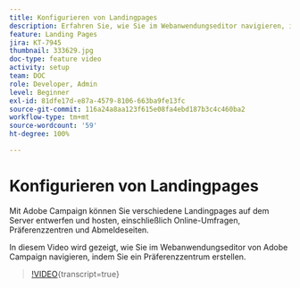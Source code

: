 ```yaml
---
title: Konfigurieren von Landingpages
description: Erfahren Sie, wie Sie im Webanwendungseditor navigieren, indem Sie ein Präferenzzentrum erstellen.
feature: Landing Pages
jira: KT-7945
thumbnail: 333629.jpg
doc-type: feature video
activity: setup
team: DOC
role: Developer, Admin
level: Beginner
exl-id: 81dfe17d-e87a-4579-8106-663ba9fe13fc
source-git-commit: 116a24a8aa123f615e08fa4ebd187b3c4c460ba2
workflow-type: tm+mt
source-wordcount: '59'
ht-degree: 100%

---
```


# Konfigurieren von Landingpages

Mit Adobe Campaign können Sie verschiedene Landingpages auf dem Server entwerfen und hosten, einschließlich Online-Umfragen, Präferenzzentren und Abmeldeseiten.

In diesem Video wird gezeigt, wie Sie im Webanwendungseditor von Adobe Campaign navigieren, indem Sie ein Präferenzzentrum erstellen.

>[!VIDEO](https://video.tv.adobe.com/v/333629?quality=12&learn=on){transcript=true}
